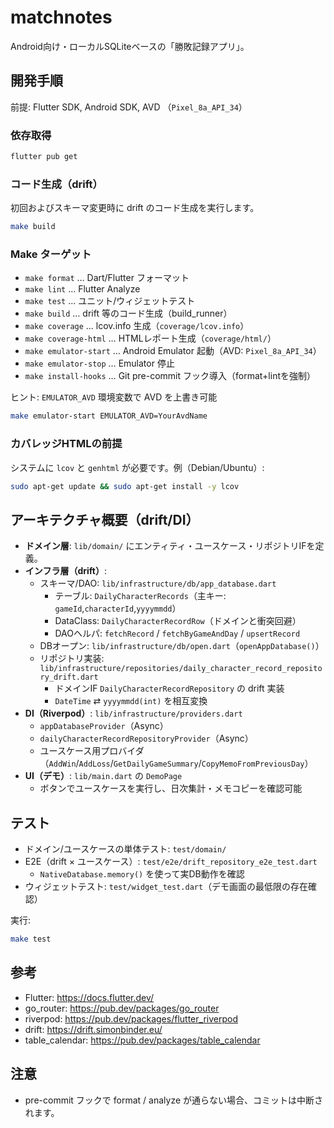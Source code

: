 # matchnotes

 Android向け・ローカルSQLiteベースの「勝敗記録アプリ」。

## 開発手順

前提: Flutter SDK, Android SDK, AVD （`Pixel_8a_API_34`）

### 依存取得

```bash
flutter pub get
```

### コード生成（drift）

初回およびスキーマ変更時に drift のコード生成を実行します。

```bash
make build
```

### Make ターゲット

- `make format` … Dart/Flutter フォーマット
- `make lint` … Flutter Analyze
- `make test` … ユニット/ウィジェットテスト
- `make build` … drift 等のコード生成（build_runner）
- `make coverage` … lcov.info 生成（`coverage/lcov.info`）
- `make coverage-html` … HTMLレポート生成（`coverage/html/`）
- `make emulator-start` … Android Emulator 起動（AVD: `Pixel_8a_API_34`）
- `make emulator-stop` … Emulator 停止
- `make install-hooks` … Git pre-commit フック導入（format+lintを強制）

ヒント: `EMULATOR_AVD` 環境変数で AVD を上書き可能

```bash
make emulator-start EMULATOR_AVD=YourAvdName
```

### カバレッジHTMLの前提

システムに `lcov` と `genhtml` が必要です。例（Debian/Ubuntu）:

```bash
sudo apt-get update && sudo apt-get install -y lcov
```

## アーキテクチャ概要（drift/DI）

- **ドメイン層**: `lib/domain/` にエンティティ・ユースケース・リポジトリIFを定義。
- **インフラ層（drift）**:
  - スキーマ/DAO: `lib/infrastructure/db/app_database.dart`
    - テーブル: `DailyCharacterRecords`（主キー: `gameId`,`characterId`,`yyyymmdd`）
    - DataClass: `DailyCharacterRecordRow`（ドメインと衝突回避）
    - DAOヘルパ: `fetchRecord` / `fetchByGameAndDay` / `upsertRecord`
  - DBオープン: `lib/infrastructure/db/open.dart`（`openAppDatabase()`）
  - リポジトリ実装: `lib/infrastructure/repositories/daily_character_record_repository_drift.dart`
    - ドメインIF `DailyCharacterRecordRepository` の drift 実装
    - `DateTime` ⇄ `yyyymmdd(int)` を相互変換
- **DI（Riverpod）**: `lib/infrastructure/providers.dart`
  - `appDatabaseProvider`（Async）
  - `dailyCharacterRecordRepositoryProvider`（Async）
  - ユースケース用プロバイダ（`AddWin`/`AddLoss`/`GetDailyGameSummary`/`CopyMemoFromPreviousDay`）
- **UI（デモ）**: `lib/main.dart` の `DemoPage`
  - ボタンでユースケースを実行し、日次集計・メモコピーを確認可能

## テスト

- ドメイン/ユースケースの単体テスト: `test/domain/`
- E2E（drift × ユースケース）: `test/e2e/drift_repository_e2e_test.dart`
  - `NativeDatabase.memory()` を使って実DB動作を確認
- ウィジェットテスト: `test/widget_test.dart`（デモ画面の最低限の存在確認）

実行:

```bash
make test
```

## 参考

 - Flutter: https://docs.flutter.dev/
 - go_router: https://pub.dev/packages/go_router
 - riverpod: https://pub.dev/packages/flutter_riverpod
 - drift: https://drift.simonbinder.eu/
 - table_calendar: https://pub.dev/packages/table_calendar

## 注意

- pre-commit フックで format / analyze が通らない場合、コミットは中断されます。
